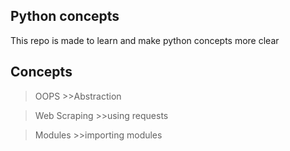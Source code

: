 ## Python concepts

This repo is made to learn and make  python concepts more clear

## Concepts
>OOPS
    >>Abstraction

>Web Scraping
    >>using requests

>Modules
    >>importing modules
